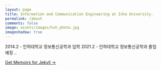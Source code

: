 ```yaml
---
layout: page
title: Information and Communication Engineering at Inha University.
permalink: /about
comments: false
image: assets/images/hsh_photo.jpg
imageshadow: true
---
```


2014.2 - 인하대학교 정보통신공학과 입학
2021.2 - 인하대학교 정보통신공학과 졸업 예정
..

<a target="_blank" href="https://bootstrapstarter.com/bootstrap-templates/jekyll-theme-memoirs/" class="btn btn-dark"> Get Memoirs for Jekyll &rarr;</a>


